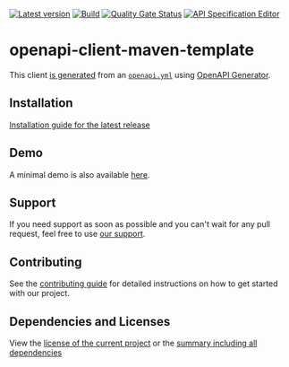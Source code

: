 [![Latest version](https://img.shields.io/maven-central/v/software.xdev/openapi-client-maven-template?logo=apache%20maven)](https://mvnrepository.com/artifact/software.xdev/openapi-client-maven-template)
[![Build](https://img.shields.io/github/actions/workflow/status/xdev-software/openapi-client-maven-template/checkBuild.yml?branch=develop)](https://github.com/xdev-software/openapi-client-maven-template/actions/workflows/checkBuild.yml?query=branch%3Adevelop)
[![Quality Gate Status](https://sonarcloud.io/api/project_badges/measure?project=xdev-software_openapi-client-maven-template&metric=alert_status)](https://sonarcloud.io/dashboard?id=xdev-software_openapi-client-maven-template)
[![API Specification Editor](https://img.shields.io/badge/API--Spec-Editor-85ea2d?logo=swagger)](https://editor.swagger.io/?url=https://raw.githubusercontent.com/xdev-software/openapi-client-maven-template/develop/openapi/openapi.yml)

# openapi-client-maven-template

This client [is generated](./openapi-client-maven-template/pom.xml) from an [``openapi.yml``](./openapi/openapi.yml) using [OpenAPI Generator](https://openapi-generator.tech/).

## Installation
[Installation guide for the latest release](https://github.com/xdev-software/openapi-client-maven-template/releases/latest#Installation)

## Demo
A minimal demo is also available [here](./openapi-client-maven-template-demo/src/main/java/software/xdev/Application.java).

## Support
If you need support as soon as possible and you can't wait for any pull request, feel free to use [our support](https://xdev.software/en/services/support).

## Contributing
See the [contributing guide](./CONTRIBUTING.md) for detailed instructions on how to get started with our project.

## Dependencies and Licenses
View the [license of the current project](LICENSE) or the [summary including all dependencies](https://xdev-software.github.io/openapi-client-maven-template/dependencies)
